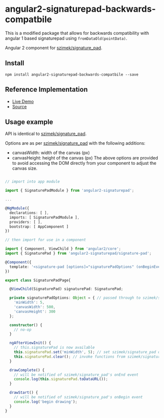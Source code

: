 # angular2-signaturepad-backwards-compatbile
This is a modified package that allows for backwards compatibility with angular 1 based signaturepad using `fromDataOld(pointData)`.

Angular 2 component for [szimek/signature_pad](https://www.npmjs.com/package/signature_pad).

## Install
`npm install angular2-signaturepad-backwards-compatbile --save`

## Reference Implementation

* [Live Demo](http://lathonez.com/angular2-signaturepad-demo/)
* [Source](https://github.com/lathonez/angular2-signaturepad-demo)

## Usage example

API is identical to [szimek/signature_pad](https://www.npmjs.com/package/signature_pad).

Options are as per [szimek/signature_pad](https://www.npmjs.com/package/signature_pad) with the following additions:
* canvasWidth: width of the canvas (px)
* canvasHeight: height of the canvas (px)
The above options are provided to avoid accessing the DOM directly from your component to adjust the canvas size.

```typescript

// import into app module

import { SignaturePadModule } from 'angular2-signaturepad';

...

@NgModule({
  declarations: [ ],
  imports: [ SignaturePadModule ],
  providers: [ ],
  bootstrap: [ AppComponent ]
})

// then import for use in a component

import { Component, ViewChild } from 'angular2/core';
import { SignaturePad } from 'angular2-signaturepad/signature-pad';

@Component({
  template: '<signature-pad [options]="signaturePadOptions" (onBeginEvent)="drawStart()" (onEndEvent)="drawComplete()"></signature-pad>'
})

export class SignaturePadPage{

  @ViewChild(SignaturePad) signaturePad: SignaturePad;

  private signaturePadOptions: Object = { // passed through to szimek/signature_pad constructor
    'minWidth': 5,
    'canvasWidth': 500,
    'canvasHeight': 300
  };

  constructor() {
    // no-op
  }

  ngAfterViewInit() {
    // this.signaturePad is now available
    this.signaturePad.set('minWidth', 5); // set szimek/signature_pad options at runtime
    this.signaturePad.clear(); // invoke functions from szimek/signature_pad API
  }

  drawComplete() {
    // will be notified of szimek/signature_pad's onEnd event
    console.log(this.signaturePad.toDataURL());
  }

  drawStart() {
    // will be notified of szimek/signature_pad's onBegin event
    console.log('begin drawing');
  }
}
```